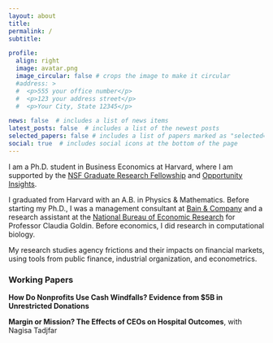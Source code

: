 ```yaml
---
layout: about
title: 
permalink: /
subtitle:

profile:
  align: right
  image: avatar.png
  image_circular: false # crops the image to make it circular
  #address: >
  #  <p>555 your office number</p>
  #  <p>123 your address street</p>
  #  <p>Your City, State 12345</p>

news: false  # includes a list of news items
latest_posts: false  # includes a list of the newest posts
selected_papers: false # includes a list of papers marked as "selected={true}"
social: true  # includes social icons at the bottom of the page
---
```


I am a Ph.D. student in Business Economics at Harvard, where I am supported by the [NSF Graduate Research Fellowship](https://www.nsfgrfp.org/) and [Opportunity Insights](https://opportunityinsights.org/).

I graduated from Harvard with an A.B. in Physics & Mathematics. Before starting my Ph.D., I was a management consultant at [Bain & Company](https://www.bain.com/) and a research assistant at the [National Bureau of Economic Research](https://www.nber.org/) for Professor Claudia Goldin. Before economics, I did research in computational biology.

My research studies agency frictions and their impacts on financial markets, using tools from public finance, industrial organization, and econometrics.


### Working Papers

**How Do Nonprofits Use Cash Windfalls? Evidence from $5B in Unrestricted Donations**

**Margin or Mission? The Effects of CEOs on Hospital Outcomes**, with Nagisa Tadjfar